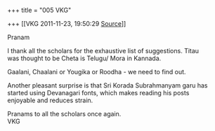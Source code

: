 +++
title = "005 VKG"

+++
[[VKG	2011-11-23, 19:50:29 [Source](https://groups.google.com/g/bvparishat/c/u17g0ktqqns)]]



Pranam

I thank all the scholars for the exhaustive list of suggestions. Titau  
was thought to be Cheta is Telugu/ Mora in Kannada.

Gaalani, Chaalani or Yougika or Roodha - we need to find out.

Another pleasant surprise is that Sri Korada Subrahmanyam garu has  
started using Devanagari fonts, which makes reading his posts  
enjoyable and reduces strain.

Pranams to all the scholars once again.  
VKG  


